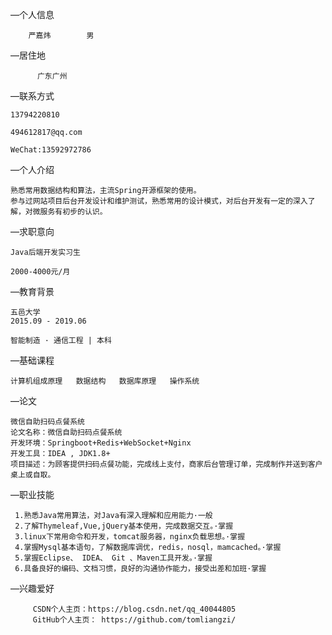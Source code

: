 —个人信息

        严嘉炜        男                         

—居住地
 
          广东广州

—联系方式

    13794220810

    494612817@qq.com

    WeChat:13592972786

—个人介绍

    熟悉常用数据结构和算法，主流Spring开源框架的使用。
    参与过网站项目后台开发设计和维护测试，熟悉常用的设计模式，对后台开发有一定的深入了解，对微服务有初步的认识。

—求职意向

    Java后端开发实习生

    2000-4000元/月

—教育背景

    五邑大学
    2015.09 - 2019.06

    智能制造 · 通信工程 | 本科

—基础课程

    计算机组成原理   数据结构   数据库原理   操作系统
    
—论文

    微信自助扫码点餐系统
    论文名称：微信自助扫码点餐系统
    开发环境：Springboot+Redis+WebSocket+Nginx
    开发工具：IDEA , JDK1.8+
    项目描述：为顾客提供扫码点餐功能，完成线上支付，商家后台管理订单，完成制作并送到客户桌上或自取。
    
—职业技能
 
     1.熟悉Java常用算法，对Java有深入理解和应用能力·一般
     2.了解Thymeleaf,Vue,jQuery基本使用，完成数据交互。·掌握
     3.linux下常用命令和开发，tomcat服务器，nginx负载思想。·掌握
     4.掌握Mysql基本语句，了解数据库调优，redis，nosql，mamcached。·掌握
     5.掌握Eclipse、 IDEA、 Git 、Maven工具开发。·掌握
     6.具备良好的编码、文档习惯，良好的沟通协作能力，接受出差和加班·掌握 
—兴趣爱好
     
         CSDN个人主页：https://blog.csdn.net/qq_40044805 
         GitHub个人主页： https://github.com/tomliangzi/
         
         
         